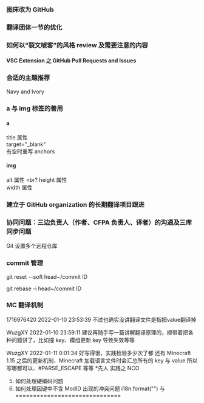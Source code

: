 ### 图床改为 GitHub

### 翻译团体一节的优化

### 如何以“裂文唬客”的风格 review 及需要注意的内容

#### VSC Extension 之 GitHub Pull Requests and Issues

### 合适的主题推荐

Navy and Ivory

### a 与 img 标签的善用

#### a

title 属性
<br>
target="_blank"
<br>
有空时重写 anchors

#### img

alt 属性
<br?
height 属性
<br>
width 属性

### 建立于 GitHub organization 的长期翻译项目跟进

### 协同问题：三边负责人（作者、CFPA 负责人、译者）的沟通及三库同步问题

Git 设置多个远程仓库

### commit 管理

git reset --soft head~/commit ID

git rebase -i head~/commit ID

### MC 翻译机制

1716976420 2022-01-10 23:53:39
不过也确实没讲翻译文件是指把value翻译掉

WuzgXY 2022-01-10 23:59:11
建议再随手写一篇讲解翻译原理的，顺带着把各种问题讲了，比如撞 key、模组更新 key 导致失效等等

WuzgXY 2022-01-11 0:01:34
好写得很，实践检验多少次了都
还有 Minecraft 1.15 之后的更新机制、Minecraft 加载语言文件时会汇总所有的 key 与 value 所以写哪都可以、#PARSE_ESCAPE 等等
*先人
实践之 NCO


5. 如何处理硬编码问题
6. 如何处理因键中不含 ModID 出现的冲突问题
i18n.format("") 与 ==============================